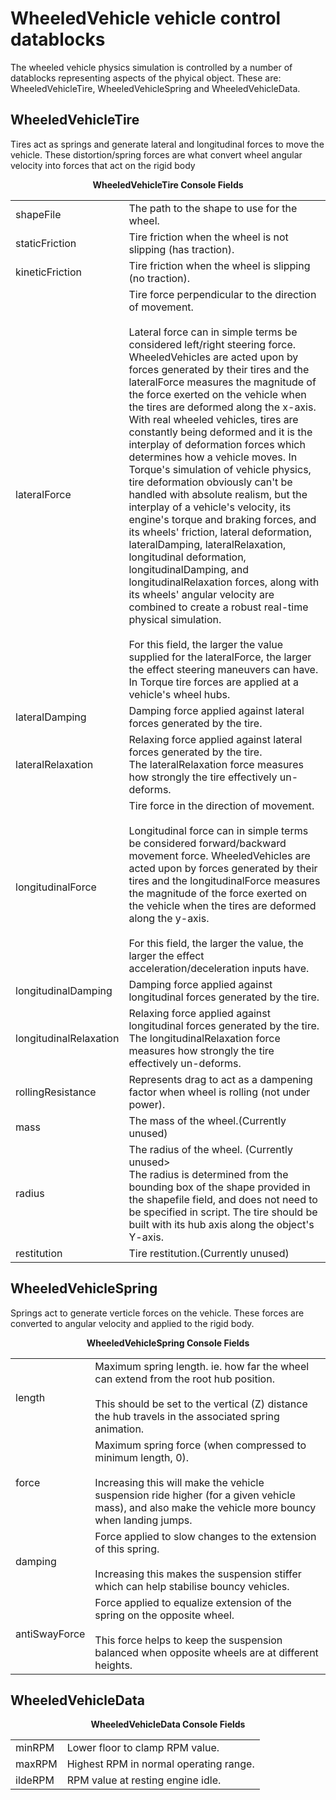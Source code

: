 <h1>WheeledVehicle vehicle control datablocks</h1>
<p>The wheeled vehicle physics simulation is controlled by a number of datablocks representing aspects of the phyical object. These are: WheeledVehicleTire, WheeledVehicleSpring and WheeledVehicleData.

<h2>WheeledVehicleTire</h2>
<p>Tires act as springs and generate lateral and longitudinal forces to move the vehicle. These distortion/spring forces are what convert wheel angular velocity into forces that act on the rigid body</p>

<table valgin=top>
  <tr>
  <thead colspan=2 style="text-align:center;"><center><b>WheeledVehicleTire Console Fields</b></center></thead>
  </tr>
  <tr>
    <td>shapeFile</td>
    <td>The path to the shape to use for the wheel.</td>
  </tr>
  <tr>
    <td>staticFriction</td>
    <td>Tire friction when the wheel is not slipping (has traction).</td>
  </tr>
  <tr>
    <td>kineticFriction</td>
    <td>Tire friction when the wheel is slipping (no traction).</td>
  </tr>
  <tr>
    <td>lateralForce</td>
    <td>
	Tire force perpendicular to the direction of movement.<br><br>
	Lateral force can in simple terms be considered left/right steering force. WheeledVehicles are acted upon by forces generated by their tires and the lateralForce measures the magnitude of the force exerted on the vehicle when the tires are deformed along the x-axis. With real wheeled vehicles, tires are constantly being deformed and it is the interplay of deformation forces which determines how a vehicle moves. In Torque's simulation of vehicle physics, tire deformation obviously can't be handled with absolute realism, but the interplay of a vehicle's velocity, its engine's torque and braking forces, and its wheels' friction, lateral deformation, lateralDamping, lateralRelaxation, longitudinal deformation, longitudinalDamping, and longitudinalRelaxation forces, along with its wheels' angular velocity are combined to create a robust real-time physical simulation.<br><br>
      For this field, the larger the value supplied for the lateralForce, the larger the effect steering maneuvers can have. In Torque tire forces are applied at a vehicle's wheel hubs.
	</td>
  </tr>
  <tr>
    <td>lateralDamping</td>
    <td>Damping force applied against lateral forces generated by the tire.</td>
  </tr>
  <tr>
    <td>lateralRelaxation</td>
    <td>
		Relaxing force applied against lateral forces generated by the tire.<br>
		The lateralRelaxation force measures how strongly the tire effectively un-deforms.
	</td>
  </tr>

  <tr>
    <td>longitudinalForce</td>
    <td>
		Tire force in the direction of movement.<br><br>
		Longitudinal force can in simple terms be considered forward/backward movement force. WheeledVehicles are acted upon by forces generated by their tires and the longitudinalForce measures the magnitude of the force exerted on the vehicle when the tires are deformed along the y-axis.<br><br>
      	For this field, the larger the value, the larger the effect acceleration/deceleration inputs have.
	</td>
  </tr>
  <tr>
    <td>longitudinalDamping</td>
    <td>Damping force applied against longitudinal forces generated by the tire.</td>
  </tr>
  <tr>
    <td>longitudinalRelaxation</td>
    <td>
		Relaxing force applied against longitudinal  forces generated by the tire.<br>
		The longitudinalRelaxation force measures how strongly the tire effectively un-deforms.
	</td>
  </tr>

  <tr>
    <td>rollingResistance</td>
    <td>Represents drag to act as a dampening factor when wheel is rolling (not under power).</td>
  </tr>
  <tr>
    <td>mass</td>
    <td>The mass of the wheel.(Currently unused)</td>
  </tr>
  <tr>
    <td>radius</td>
    <td>The radius of the wheel. (Currently unused><br>The radius is determined from the bounding box of the shape provided in the shapefile field, and does not need to be specified in script. The tire should be built with its hub axis along the object's Y-axis.</td>
  </tr>
  <tr>
    <td>restitution</td>
    <td>Tire restitution.(Currently unused)</td>
  </tr>
</table>




<h2>WheeledVehicleSpring</h2>
<p>Springs act to generate verticle forces on the vehicle. These forces are converted to angular velocity and applied to the rigid body.</p>
<table>
  <tr>
  <thead colspan=2 style="text-align:center;"><center><b>WheeledVehicleSpring Console Fields</b></center></thead>
  </tr>
  <tr>
    <td>length</td>
    <td> Maximum spring length. ie. how far the wheel can extend from the root hub position.<br><br>
    This should be set to the vertical (Z) distance the hub travels in the associated spring animation.
    </td>
  </tr>  
  <tr>
    <td>force</td>
    <td>Maximum spring force (when compressed to minimum length, 0).<br><br>
      Increasing this will make the vehicle suspension ride higher (for a given vehicle mass), and also make the vehicle more bouncy when landing jumps.
    </td>
  </tr>
  <tr>
    <td>damping</td>
    <td>Force applied to slow changes to the extension of this spring.<br><br>
      Increasing this makes the suspension stiffer which can help stabilise bouncy vehicles.
    </td>
  </tr>
  <tr>
    <td>antiSwayForce</td>
    <td> Force applied to equalize extension of the spring on the opposite wheel.<br><br>
      This force helps to keep the suspension balanced when opposite wheels are at different heights.
    </td>
  </tr>
</table>

<h2>WheeledVehicleData</h2>

<table valgin=top>
  <tr>
  <thead colspan=2 style="text-align:center;"><center><b>WheeledVehicleData Console Fields</b></center></thead>
  </tr>
  <tr>
    <td>minRPM</td>
    <td>Lower floor to clamp RPM value.</td>
  </tr>  
  <tr>
    <td>maxRPM</td>
    <td>Highest RPM in normal operating range.</td>
  </tr>
  <tr>
    <td>ildeRPM</td>
    <td>RPM value at resting engine idle.</td>
  </tr>
</table>
